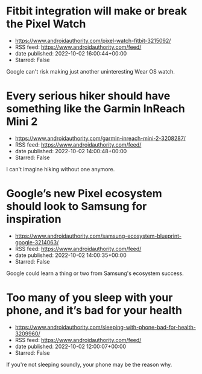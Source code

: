 # Fitbit integration will make or break the Pixel Watch
 - https://www.androidauthority.com/pixel-watch-fitbit-3215092/
 - RSS feed: https://www.androidauthority.com/feed/
 - date published: 2022-10-02 16:00:44+00:00
 - Starred: False

Google can't risk making just another uninteresting Wear OS watch.

# Every serious hiker should have something like the Garmin InReach Mini 2
 - https://www.androidauthority.com/garmin-inreach-mini-2-3208287/
 - RSS feed: https://www.androidauthority.com/feed/
 - date published: 2022-10-02 14:00:48+00:00
 - Starred: False

I can't imagine hiking without one anymore.

# Google’s new Pixel ecosystem should look to Samsung for inspiration
 - https://www.androidauthority.com/samsung-ecosystem-blueprint-google-3214063/
 - RSS feed: https://www.androidauthority.com/feed/
 - date published: 2022-10-02 14:00:35+00:00
 - Starred: False

Google could learn a thing or two from Samsung's ecosystem success.

# Too many of you sleep with your phone, and it’s bad for your health
 - https://www.androidauthority.com/sleeping-with-phone-bad-for-health-3209960/
 - RSS feed: https://www.androidauthority.com/feed/
 - date published: 2022-10-02 12:00:07+00:00
 - Starred: False

If you're not sleeping soundly, your phone may be the reason why.
